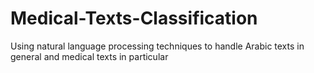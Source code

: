 # Medical-Texts-Classification
Using natural language processing techniques to handle Arabic texts in general and medical texts in particular
